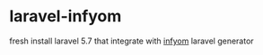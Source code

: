 # laravel-infyom
fresh install laravel 5.7 that integrate with [infyom](http://labs.infyom.com/laravelgenerator/docs/5.7installation) laravel generator 
